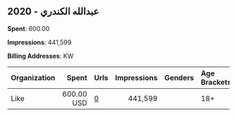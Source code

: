 ## 2020 - عبدالله الكندري 
**Spent**: 600.00

**Impressions**: 441,599

**Billing Addresses**: KW

|Organization|Spent|Urls|Impressions|Genders|Age Brackets|Country Codes|
|:---|---:|:---|---:|:---|:---|:---|
|Like|600.00 USD|[0](https://www.snap.com/political-ads/asset/378828a5a55f14155a9ab4da3d20e42931fbd7078175bf50d43f55fc41433280?mediaType=MOV)|441,599||18+|kuwait|
